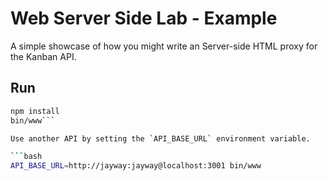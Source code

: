 # Web Server Side Lab - Example

A simple showcase of how you might write an Server-side HTML proxy for the
Kanban API.

## Run

```bash
npm install
bin/www```

Use another API by setting the `API_BASE_URL` environment variable.

```bash
API_BASE_URL=http://jayway:jayway@localhost:3001 bin/www
```
